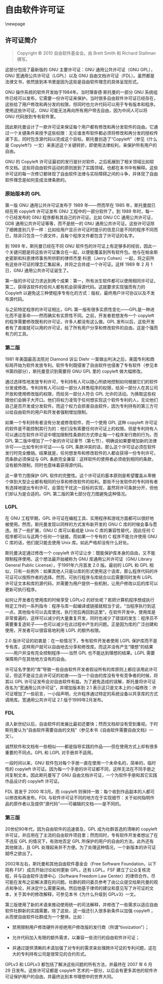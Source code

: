 # 自由软件许可证

\newpage
## 许可证简介

> Copyright © 2010 自由软件基金会。由 Brett Smith 和 Richard Stallman 撰写。

这部分包括了最新版的 GNU 主要许可证：GNU 通用公共许可证（GNU GPL），GNU 宽通用公共许可证（LGPL）以及 GNU 自由文档许可证（FDL）。虽然都是法律文书，依然放到本书里是因为这些是自由软件理念的具体呈现形式。

GNU 操作系统的软件开发始于1984年。当时理查德·斯托曼的一部分 GNU 系统组件已经可以发布，它需要一份许可证来保护。当时很多自由软件许可证已经存在，这些给了用户修改和再分发的权限，但同时也允许代码可以用于专有版本和程序。使用这些许可证，GNU 可能无法再向所有用户带去自由，因为中间人可以将 GNU 代码放到专有软件里。

因此斯托曼设计了一款许可证来保证每个用户都有修改和再分发软件的自由。它通过一个关键条件来授予这些权限：无论谁发布软件都必须将修改和再分发的授权传递下去，同时包含源代码以完成这个目标。斯托曼创造了“Copyleft”（参见《什么是 Copyleft?》一文）来表述这个关键转折，即使用法律权利，来保护所有用户的自由。

GNU 的 Copyleft 许可证最初的发行是针对软件，之后拓展到了相关领域比如软件文档。这些将自由软件运动的原则放到了实践领域，也都在本书中有解释。这些许可证的每一次修订都体现了自由软件法律与实际障碍之间的斗争，并体现了自由软件理念是如何变成法律条款的。

### 原始版本的 GPL

第一版 GNU 通用公共许可证发布于 1989 年——然而早在 1985 年，斯托曼就已经在用 copyleft 许可证发布 GNU 工程中的一部分软件了。到 1989 年时，每一个已经发布的 GNU 程序都有其自己的许可证。比如 GNU CC 通用公共许可证，GDB 通用公共许可证等等，而不是统一的 GNU 通用公共许可证。这些许可证除了细微差别几乎一样：比如给用户显示许可证时提示的信息只是不同的程序不同而已，除非只包含一个源文件，且每个程序文件都包含了许可证的名字。

到 1989 年，斯托曼已经在不同 GNU 软件包的许可证上有足够多的经验，因此一个关键问题是将这些许可证集合在一起，以便能覆盖到所有软件包。他与在帕金斯史密斯和科恩律师事务所供职的律师杰里·科恩（Jerry Cohen）一起，将之前所有这些许可证的理念汇集起来，并将之合并成一个许可证。这样 1989 年 2 月 1 日，GNU 通用公共许可证诞生了。

第一版的许可证力求达到两个成果：第一，所有派生软件都可以使用相同许可证，第二，获得该软件的任何人都有机会获得源代码。这就要求实现强而有力的 Copyleft 以避免这三种使程序专有化的方式：版权，最终用户许可协议以及不发布源代码。

与之前特定程序的许可证相比，GPL 第一版有很多实质性变化——GPL是一种进化而不是革命——然而确实有实质性不同。之前，开发者若想发布一个 copyleft 的程序需要修改既有的许可证，许多人都没有这么做。GPL 发布以后，这些开发者有了直接就可以用的许可证，给了所有用户分享和修改软件的自由。这是个强而有力的工具。

### 第二版

1981 年美国最高法院对 Diamond 诉讼 Diehr 一案做出判决之后，美国专利和商标局开始为软件发放专利。软件专利既侵害了自由软件也侵害了专有软件（参见本书第四部分），斯托曼意识到需要将 GNU GPL 里的 copyleft 做大幅修改。

通过选择性地发放专利许可，专利持有人可以随心所欲地控制如何根据它们的软件分发或修改。专利持有人可以给一部分人转售程序的权限，给另一部分人在其公司开放和使用修改版的权限，而给另一部分人符合 GPL 允许的活动。为换取这些权限他们会狮子大开口。他们将权力凌驾于任何想实现这个软件专利的人，无论他们自己是否开发或分发软件。而这个权力会损害自由软件，因为专利持有的第三方可以给自由软件的用户和开发者强制增加限制。

如果一个专利持有者没有分发或修改软件，而一个使用 GPL 这种 copyleft 许可证的软件是不能控制其行为的：他们没有索要任何许可证上的权限。但是专利持有人可以通过在软件许可证中增加限制性条款的方式停止每一个程序发行商的行为。而 GPL 第二版中增加了一个新的许可证章节（第七节），明确说如果要增加新的法律许可——比如专利许可证——与 GPL 条款冲突的话，那么这个许可证必须在软件发行时完全撤销。结果就是，任何想发布和修改软件的人都会获得一份专利许可，而条款必须保证与 GPL 条款完全兼容：这样软件的使用者必须收到相同的条款，没有额外限制，同时也意味着获得源代码。

这一章节力图保护 GPL 软件的完整性。这个许可证的基本原则是希望覆盖从卑微个体到大型企业都有相同的分享和修改软件的权利。那些不分发软件的专利持有者有选择地提出专利许可，会潜在干扰这一目标的实现，虽然将许可条款分开，但他们却认为是合适的。GPL 第二版的第七部分在力图避免这种情况。

### LGPL

在 GNU 工程早期，GPL 许可证在编程工具、实用程序和游戏方面都可以很好地被使用。然而，斯托曼发现以同样的方式发布新开发的 GNU C 库的时候会事与愿违。除了一些扩展，GNU C 库可以看成是 Unix C 库的兼容性替代，因此任何 C 程序都可以与这两个任何一个链接。而如果一个专有的 C 程序不能允许使用 GNU C 库的话，他们就只能去使用 Unix 库。如此严格却没有什么好处。

斯托曼决定通过修改一个 copyleft 许可证让步：既能保护库本身的自由，又不能限制程序使用。这个想法最开始被称为 GNU 库通用公共许可证（GNU Library General Public License），于1991年六月首发 2.0 版。最初的 LGPL 和 GPL 相似，只有一处例外：如果其他人只是以库的形式使用这个该库，那么程序代码的许可证可以按照作者的选择。然而，可执行程序与库结合以后需要同时发布 LGPL 许可证文本和库的源代码，并需要为用户提供一些机制，让用户修改以后的库可以更新可执行程序。

如何让开发者在使用库的时候享受 LGPLv2 的好处呢？若把计算机程序想成执行特定工作的一系列指令：程序与库一起编译或链接就相当于说，“当程序执行到这一点，其他指令可以去库里找，执行完后再回到这里”。在软件开发中，使用库是非常普遍的，这样可以减少的大量重复开发，同时也减少了错误的发生：程序员不需要重复造轮子——也可以减少在此过程中产生的问题。正是因为库的广泛创建和使用，开发者可以很容易地利用 LGPL 的额外权限。

2.0 版许可证的初衷是：在一些情况下，专有软件开发者使用 LGPL 保护库而不是专有库，这样用户就可以自由地去分享和修改库。而这并没有产生“理想”的结果——用户并没有完全控制程序——当然 GPL 也不能达到理想的结果。LGPL 需要保障用户在其他地方没有的自由。

许可证名字里的“库”导致一些自由软件开发者假设所有的库原则上都应该用此许可证，但这不是设立此许可证的初衷——当一个自由的库没有专有竞争者的时候，将其以 GPL 许可证发布会对自由软件有益。为了避免造成的误解，斯托曼将许可证改名为“宽通用公共许可证”，并增加版本到 2.1 表示这只是文本上的小幅修改：许可证增加了一些前言，一小段声明，允许程序通过特定的系统设备以共享库的方式调用库。宽通用公共许可证 2.1 版于1999年2月发布。

### FDL

进入新世纪以后，自由软件的发展比最初还要快；然而文档却没有受到重视。于时斯托曼认为“自由软件需要自由的文档”（参见本书《自由软件需要自由文档》一文）。

诚然软件和文档有一些相似——都是指导实践的作品——但在使用方式上却有很多重要的不同点。GPL 和 LGPL 对手册并不适用。

一段时间以来，GNU 软件包对每个手册一直在使用一个未命名的，简单的，临时性的 copyleft 许可证。因为每一个手册的许可证都不同，这样无法在不同手册之间复制文本。因此斯托曼写了 GNU 自由文档许可证，一个为软件手册和其它实践作品设计的 copyleft 许可证。

FDL 首发于 2000 年3月。而 copyleft 则保持一致：每个收到作品副本的人都可以修改和再发布。FDL 与软件许可证不同的地方在于实现细节：关于如何指明作品的原作者以及提供“源代码”——可编辑的文档——是不同的。

### 第三版

20世纪90年代，因为自由软件的迅速普及，GPL 成为社群首选的清晰的 copyleft 许可证，并应用在了主流的自由软件项目里；然而同时，专有软件开发者想出了在不违反 GPL 的情况下，有效地否定 GPL 所保护的用户的自由的方法。此外还有其他做法，且 GPL 处理起来并不方便。为了处理这种情况，一个新版本的许可证就呼之欲出了。

2002年左右，斯托曼和其他自由软件基金会（Free Software Foundation，以下简称 FSF）成员开始讨论如何更新 GPL，还有 LGPL。FSF 建立了公众复核流程，并与自由软件法律中心（Software Freedom Law Center）的律师合作，尽可能在发布之前解决潜在的问题。社群的顾问委员参考了由公众提交给斯托曼的观点和争论，并决定什么需要采纳。然后他基于律师的建议和意见写了许可证的文本，关于其中的修改解释，可参见本书《为什么升级到 GPLv3》一文。

第三版使用了新的术语来推动使用统一的司法解释，并修改了一些需求以适应自由软件社群新的实践需要。除了这些，这一版还引入很多新条件以加强 copyleft ，从而使自由软件社群成为一个整体。比如：

- 禁用限制用户修改硬件并拒绝用户修改版的发行商（所谓“tivoization”）；

- 允许代码加入有限的额外需求，以兼容一些流行的自由软件许可证；

- 并通过提供清晰的术语加强了对专利的需求来处理跨许可证的专利问题，这在大的专利持有公司是很常见的合约形式。

GPLv3 和 LGPLv3 都包括了解决这些问题的所有方法，并最终在 2007 年 6 月 29 日发布。这些许可证都是 copyleft 艺术的一部分，以后会有更多其他的软件许可证保护用户的自由，并最终达到本书理想中的世界大同。
